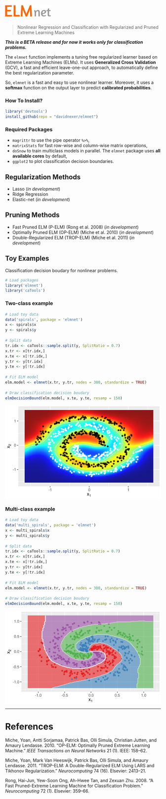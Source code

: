 ![elmnet R package](elmnet_logo.png "fig:")
================

> Nonlinear Regression and Classification with Regularized and Pruned Extreme Learning Machines

***This is a BETA release and for now it works only for classification problems.***

The `elmnet` function implements a tuning free regularized learner based on Extreme Learning Machines (ELMs). It uses **Generalized Cross Validation** (GCV), a fast and efficient leave-one-out approach, to automatically define the best regularization parameter.

So, `elmnet` is a fast and easy to use nonlinear learner. Moreover, it uses a **softmax** function on the output layer to predict **calibrated probabilities**.

### How To Install?

``` r
library('devtools')
install_github(repo = "davidnexer/elmnet")
```

### Required Packages

-   `magrittr` to use the pipe operator `%>%`,
-   `matrixStats` for fast row-wise and column-wise matrix operations,
-   `doSnow` to train multiclass models in parallel. The `elmnet` package uses **all available cores** by default,
-   `ggplot2` to plot classification decision boundaries.

Regularization Methods
----------------------

-   Lasso (*in development*)
-   Ridge Regression
-   Elastic-net (*in development*)

Pruning Methods
---------------

-   Fast Pruned ELM (P-ELM) (Rong et al. 2008) (*in development*)
-   Optimally Pruned ELM (OP-ELM) (Miche et al. 2010) (*in development*)
-   Double-Regularized ELM (TROP-ELM) (Miche et al. 2011) (*in development*)

Toy Examples
------------

Classification decision boudary for nonlinear problems.

``` r
# Load packages
library('elmnet')
library('caTools')
```

### Two-class example

``` r
# Load toy data
data('spirals', package = 'elmnet')
x <- spirals$x
y <- spirals$y

# Split data
tr.idx <- caTools::sample.split(y, SplitRatio = 0.7)
x.tr <- x[tr.idx,]
x.te <- x[!tr.idx,]
y.tr <- y[tr.idx]
y.te <- y[!tr.idx]

# Fit ELM model
elm.model <- elmnet(x.tr, y.tr, nodes = 300, standardize = TRUE)

# Draw classification decision boudary
elmDecisionBound(elm.model, x.te, y.te, resamp = 150)
```

<img src="README_files/figure-markdown_github/unnamed-chunk-3-1.png" style="display: block; margin: auto;" />

### Multi-class example

``` r
# Load toy data
data('multi_spirals', package = 'elmnet')
x <- multi_spirals$x
y <- multi_spirals$y

# Split data
tr.idx <- caTools::sample.split(y, SplitRatio = 0.7)
x.tr <- x[tr.idx,]
x.te <- x[!tr.idx,]
y.tr <- y[tr.idx]
y.te <- y[!tr.idx]

# Fit ELM model
elm.model <- elmnet(x.tr, y.tr, nodes = 300, standardize = TRUE)

# Draw classification decision boudary
elmDecisionBound(elm.model, x.te, y.te, resamp = 150)
```

<img src="README_files/figure-markdown_github/unnamed-chunk-4-1.png" style="display: block; margin: auto;" />

------------------------------------------------------------------------

References
==========

Miche, Yoan, Antti Sorjamaa, Patrick Bas, Olli Simula, Christian Jutten, and Amaury Lendasse. 2010. “OP-ELM: Optimally Pruned Extreme Learning Machine.” *IEEE Transactions on Neural Networks* 21 (1). IEEE: 158–62.

Miche, Yoan, Mark Van Heeswijk, Patrick Bas, Olli Simula, and Amaury Lendasse. 2011. “TROP-ELM: A Double-Regularized ELM Using LARS and Tikhonov Regularization.” *Neurocomputing* 74 (16). Elsevier: 2413–21.

Rong, Hai-Jun, Yew-Soon Ong, Ah-Hwee Tan, and Zexuan Zhu. 2008. “A Fast Pruned-Extreme Learning Machine for Classification Problem.” *Neurocomputing* 72 (1). Elsevier: 359–66.
